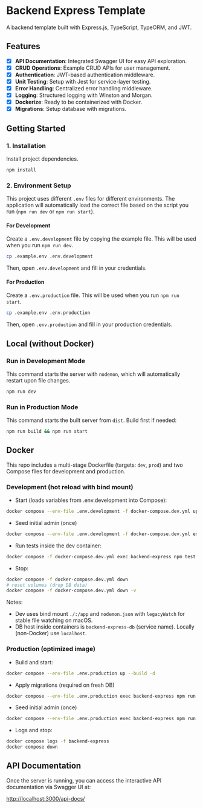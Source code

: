 # Backend Express Template

A backend template built with Express.js, TypeScript, TypeORM, and JWT.

## Features

- [x] **API Documentation**: Integrated Swagger UI for easy API exploration.
- [x] **CRUD Operations**: Example CRUD APIs for user management.
- [x] **Authentication**: JWT-based authentication middleware.
- [x] **Unit Testing**: Setup with Jest for service-layer testing.
- [x] **Error Handling**: Centralized error handling middleware.
- [x] **Logging**: Structured logging with Winston and Morgan.
- [x] **Dockerize**: Ready to be containerized with Docker.
- [x] **Migrations**: Setup database with migrations.
## Getting Started

### 1. Installation

Install project dependencies.
```bash
npm install
```

### 2. Environment Setup

This project uses different `.env` files for different environments. The application will automatically load the correct file based on the script you run (`npm run dev` or `npm run start`).

#### For Development

Create a `.env.development` file by copying the example file. This will be used when you run `npm run dev`.

```bash
cp .example.env .env.development
```
Then, open `.env.development` and fill in your credentials.

#### For Production

Create a `.env.production` file. This will be used when you run `npm run start`.

```bash
cp .example.env .env.production
```
Then, open `.env.production` and fill in your production credentials.

## Local (without Docker)

### Run in Development Mode
This command starts the server with `nodemon`, which will automatically restart upon file changes.
```bash
npm run dev
```

### Run in Production Mode
This command starts the built server from `dist`. Build first if needed:
```bash
npm run build && npm run start
```

## Docker

This repo includes a multi-stage Dockerfile (targets: `dev`, `prod`) and two Compose files for development and production.

### Development (hot reload with bind mount)
- Start (loads variables from .env.development into Compose):
```bash
docker compose --env-file .env.development -f docker-compose.dev.yml up --build
```
- Seed initial admin (once)
```bash
docker compose --env-file .env.development -f docker-compose.dev.yml exec backend-express npm run seed
```
- Run tests inside the dev container:
```bash
docker compose -f docker-compose.dev.yml exec backend-express npm test
```
- Stop:
```bash
docker compose -f docker-compose.dev.yml down
# reset volumes (drop DB data)
docker compose -f docker-compose.dev.yml down -v
```

Notes:
- Dev uses bind mount `./:/app` and `nodemon.json` with `legacyWatch` for stable file watching on macOS.
- DB host inside containers is `backend-express-db` (service name). Locally (non-Docker) use `localhost`.

### Production (optimized image)
- Build and start:
```bash
docker compose --env-file .env.production up --build -d
```
- Apply migrations (required on fresh DB)
```bash
docker compose --env-file .env.production exec backend-express npm run migration:run:prod
```
- Seed initial admin (once)
```bash
docker compose --env-file .env.production exec backend-express npm run seed:prod
```
- Logs and stop:
```bash
docker compose logs -f backend-express
docker compose down
```

## API Documentation

Once the server is running, you can access the interactive API documentation via Swagger UI at:

[http://localhost:3000/api-docs/](http://localhost:3000/api-docs/)